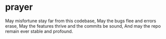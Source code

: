 # prayer
May misfortune stay far from this codebase, May the bugs flee and errors erase, May the features thrive and the commits be sound, And may the repo remain ever stable and profound.

